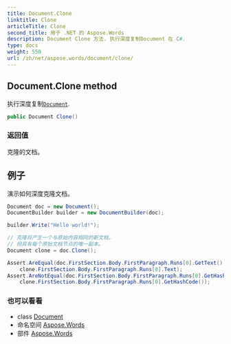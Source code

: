 ```yaml
---
title: Document.Clone
linktitle: Clone
articleTitle: Clone
second_title: 用于 .NET 的 Aspose.Words
description: Document Clone 方法. 执行深度复制Document 在 C#.
type: docs
weight: 550
url: /zh/net/aspose.words/document/clone/
---
```

## Document.Clone method

执行深度复制[`Document`](../).

```csharp
public Document Clone()
```

### 返回值

克隆的文档。

## 例子

演示如何深度克隆文档。

```csharp
Document doc = new Document();
DocumentBuilder builder = new DocumentBuilder(doc);

builder.Write("Hello world!");

// 克隆将产生一个与原始内容相同的新文档，
// 但具有每个原始文档节点的唯一副本。
Document clone = doc.Clone();

Assert.AreEqual(doc.FirstSection.Body.FirstParagraph.Runs[0].GetText(), 
    clone.FirstSection.Body.FirstParagraph.Runs[0].Text);
Assert.AreNotEqual(doc.FirstSection.Body.FirstParagraph.Runs[0].GetHashCode(),
    clone.FirstSection.Body.FirstParagraph.Runs[0].GetHashCode());
```

### 也可以看看

* class [Document](../)
* 命名空间 [Aspose.Words](../../../aspose.words/)
* 部件 [Aspose.Words](../../../)
